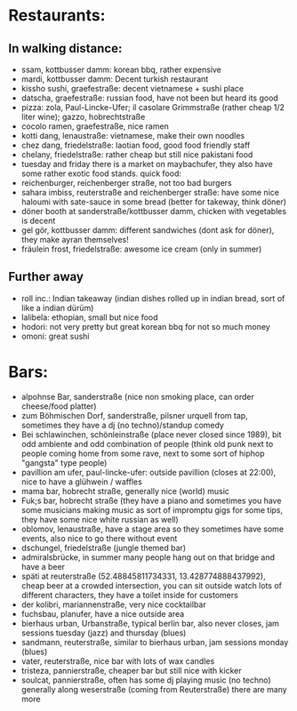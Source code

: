 # Restaurants:
## In walking distance:
- ssam, kottbusser damm: korean bbq, rather expensive
- mardi, kottbusser damm: Decent turkish restaurant
- kissho sushi, graefestraße: decent vietnamese + sushi place
- datscha, graefestraße: russian food, have not been but heard its good
- pizza: zola, Paul-Lincke-Ufer; 
         il casolare Grimmstraße (rather cheap 1/2 liter wine);
         gazzo, hobrechtstraße
- cocolo ramen, graefestraße, nice ramen 
- kotti dang, lenaustraße: vietnamese, make their own noodles
- chez dang, friedelstraße: laotian food, good food friendly staff
- chelany, friedelstraße: rather cheap but still nice pakistani food 
- tuesday and friday there is a market on maybachufer, they also have some rather exotic food stands.
quick food:
- reichenburger, reichenberger straße, not too bad burgers 
- sahara imbiss, reuterstraße and reichenberger straße: have some nice haloumi with sate-sauce in some bread (better for takeway, think döner)
- döner booth at sanderstraße/kottbusser damm, chicken with vegetables is decent
- gel gör, kottbusser damm: different sandwiches (dont ask for döner), they make ayran themselves!  
- fräulein frost, friedelstraße: awesome ice cream (only in summer)

## Further away
- roll inc.: Indian takeaway (indian dishes rolled up in indian bread, sort of like a indian dürüm) 
- lalibela: ethopian, small but nice food
- hodori: not very pretty but great korean bbq for not so much money
- omoni: great sushi


# Bars:
- alpohnse Bar, sanderstraße (nice non smoking place, can order cheese/food platter)
- zum Böhmischen Dorf, sanderstraße, pilsner urquell from tap, sometimes they have a dj (no techno)/standup comedy
- Bei schlawinchen, schönleinstraße (place never closed since 1989), bit odd ambiente and odd combination of people (think old punk next to people coming home from some rave, next to some sort of hiphop "gangsta" type people)
- pavillion am ufer, paul-lincke-ufer: outside pavillion (closes at 22:00), nice to have a glühwein / waffles
- mama bar, hobrecht straße, generally nice (world) music  
- Fuk;s bar, hobrecht straße (they have a piano and sometimes you have some musicians making music as sort of impromptu gigs for some tips, they have some nice white russian as well)
- oblomov, lenaustraße, have a stage area so they sometimes have some events, also nice to go there without event
- dschungel, friedelstraße (jungle themed bar)
- admiralsbrücke, in summer many people hang out on that bridge and have a beer
- späti at reuterstraße (52.48845811734331, 13.428774888437992), cheap beer at a crowded intersection, you can sit outside watch lots of different characters, they have a toilet inside for customers
- der kolibri, mariannenstraße, very nice cocktailbar
- fuchsbau, planufer, have a nice outside area
- bierhaus urban, Urbanstraße, typical berlin bar, also never closes, jam sessions tuesday (jazz) and thursday (blues)
- sandmann, reuterstraße, similar to bierhaus urban, jam sessions monday (blues) 
- vater, reuterstraße, nice bar with lots of wax candles
- tristeza, pannierstraße, cheaper bar but still nice with kicker
- soulcat, pannierstraße, often has some dj playing music (no techno)
generally along weserstraße (coming from Reuterstraße) there are many more
